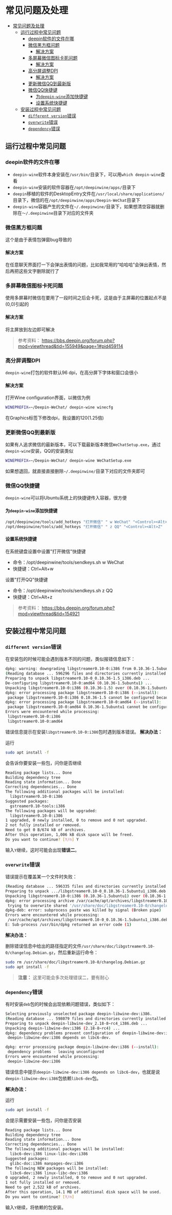 # 常见问题及处理

<!-- TOC -->

- [常见问题及处理](#常见问题及处理)
    - [运行过程中常见问题](#运行过程中常见问题)
        - [deepin软件的文件在哪](#deepin软件的文件在哪)
        - [微信黑方框问题](#微信黑方框问题)
            - [解决方案](#解决方案)
        - [多屏幕微信图标卡死问题](#多屏幕微信图标卡死问题)
            - [解决方案](#解决方案-1)
        - [高分屏调整DPI](#高分屏调整dpi)
            - [解决方案](#解决方案-2)
        - [更新微信QQ到最新版](#更新微信qq到最新版)
        - [微信QQ快捷键](#微信qq快捷键)
            - [为`deepin-wine`添加快捷键](#为deepin-wine添加快捷键)
            - [设置系统快捷键](#设置系统快捷键)
    - [安装过程中常见问题](#安装过程中常见问题)
        - [`different version`错误](#different-version错误)
        - [`overwrite`错误](#overwrite错误)
        - [`dependency`错误](#dependency错误)

<!-- /TOC -->

## 运行过程中常见问题

### deepin软件的文件在哪

- `deepin-wine`软件本身安装在`/usr/bin/`目录下，可以用`which deepin-wine`查看
- `deepin-wine`安装的软件容器在`/opt/deepinwine/apps/`目录下
- `deepin`移植的软件的DesktopEntry文件在`/usr/local/share/applications/`目录下，微信的在`/opt/deepinwine/apps/Deepin-WeChat`目录下
- `deepin-wine`容器产生的文件在`~/.deepinwine/`目录下，如果想清空容器就删除在`～/.deepinwine`目录下对应的文件夹

### 微信黑方框问题

这个是由于表情包弹窗bug导致的

#### 解决方案

在任意聊天界面打一下会弹出表情的问题，比如我常用的“哈哈哈”会弹出表情，然后再把这些文字删除就行了

### 多屏幕微信图标卡死问题
使用多屏幕时微信在要用了一段时间之后会卡死，这是由于主屏幕的位置起点不是(0,0)引起的
#### 解决方案
将主屏放到左边即可解决
> 参考资料： https://bbs.deepin.org/forum.php?mod=viewthread&tid=155949&page=1#pid459114

### 高分屏调整DPI

`deepin-wine`打包的软件默认96 dpi，在高分屏下字体和窗口会很小
#### 解决方案
打开Wine configuration界面，以微信为例

```sh
WINEPREFIX=~/Deepin-WeChat/ deepin-wine winecfg
```

在Graphics标签下修改dpi，我设置的120(1.25倍)

### 更新微信QQ到最新版
如果有人追求微信的最新版本，可以下载最新版本微信`WeChatSetup.exe`，通过`deepin-wine`安装，QQ的安装类似

```sh
WINEPREFIX=~/Deepin-WeChat/ deepin-wine WeChatSetup.exe
```

如果想退回，就直接直接删除`~/.deepinwine/`目录下对应的文件夹即可

### 微信QQ快捷键

`deepin-wine`可以将Ubuntu系统上的快捷键传入容器，很方便

#### 为`deepin-wine`添加快捷键

```sh
/opt/deepinwine/tools/add_hotkeys "打开微信" " w WeChat" "<Control><Alt>W"
/opt/deepinwine/tools/add_hotkeys "打开微信" " z QQ" "<Control><Alt>Z"
```

#### 设置系统快捷键

在系统键盘设置中设置"打开微信"快捷键

- 命令：/opt/deepinwine/tools/sendkeys.sh w WeChat
- 快捷键：Ctrl+Alt+w

设置"打开QQ"快捷键

- 命令：/opt/deepinwine/tools/sendkeys.sh z QQ
- 快捷键：Ctrl+Alt+z

> 参考资料： https://bbs.deepin.org/forum.php?mod=viewthread&tid=154921

## 安装过程中常见问题

### `different version`错误

在安装包的时候可能会遇到版本不同的问题，类似报错信息如下：

```sh
dpkg: warning: downgrading libgstreamer0.10-0:i386 from 0.10.36-1.5ubuntu1 to 0.10.36-1.5
(Reading database ... 596296 files and directories currently installed.)
Preparing to unpack libgstreamer0.10-0_0.10.36-1.5_i386.deb ...
De-configuring libgstreamer0.10-0:amd64 (0.10.36-1.5ubuntu1) ...
Unpacking libgstreamer0.10-0:i386 (0.10.36-1.5) over (0.10.36-1.5ubuntu1) ...
dpkg: error processing package libgstreamer0.10-0:i386 (--install):
 package libgstreamer0.10-0:i386 0.10.36-1.5 cannot be configured because libgstreamer0.10-0:amd64 is at a different version (0.10.36-1.5ubuntu1)
dpkg: error processing package libgstreamer0.10-0:amd64 (--install):
 package libgstreamer0.10-0:amd64 0.10.36-1.5ubuntu1 cannot be configured because libgstreamer0.10-0:i386 is at a different version (0.10.36-1.5)
Errors were encountered while processing:
 libgstreamer0.10-0:i386
 libgstreamer0.10-0:amd64
```

错误信息提示在安装`libgstreamer0.10-0:i386`包时遇到版本错误。
**解决办法：**

运行

```sh
sudo apt install -f
```

会告诉你要安装一些包，问你是否继续

```sh
Reading package lists... Done
Building dependency tree
Reading state information... Done
Correcting dependencies... Done
The following additional packages will be installed:
  libgstreamer0.10-0:i386
Suggested packages:
  gstreamer0.10-tools:i386
The following packages will be upgraded:
  libgstreamer0.10-0:i386
1 upgraded, 0 newly installed, 0 to remove and 0 not upgraded.
2 not fully installed or removed.
Need to get 0 B/674 kB of archives.
After this operation, 1,006 kB disk space will be freed.
Do you want to continue? [Y/n] Y
```

输入`Y`继续，这时可能会出现**错误二**。

### `overwrite`错误

错误提示在覆盖某一个文件时失败：

```sh
(Reading database ... 596335 files and directories currently installed.)
Preparing to unpack .../libgstreamer0.10-0_0.10.36-1.5ubuntu1_i386.deb ...
Unpacking libgstreamer0.10-0:i386 (0.10.36-1.5ubuntu1) over (0.10.36-1.5) ...
dpkg: error processing archive /var/cache/apt/archives/libgstreamer0.10-0_0.10.36-1.5ubuntu1_i386.deb (--unpack):
 trying to overwrite shared '/usr/share/doc/libgstreamer0.10-0/changelog.Debian.gz', which is different from other instances of package libgstreamer0.10-0:i386
dpkg-deb: error: subprocess paste was killed by signal (Broken pipe)
Errors were encountered while processing:
 /var/cache/apt/archives/libgstreamer0.10-0_0.10.36-1.5ubuntu1_i386.deb
E: Sub-process /usr/bin/dpkg returned an error code (1)
```

**解决办法：**

删除错误信息中给出的路径指定的文件`/usr/share/doc/libgstreamer0.10-0/changelog.Debian.gz`，然后重新运行命令：

```sh
sudo rm /usr/share/doc/libgstreamer0.10-0/changelog.Debian.gz
sudo apt install -f
```

> **注意：** 这里可能会多次处理错误二，要有耐心

### `dependency`错误

有时安装`deb`包的时候会出现依赖问题错误，类似如下：

```sh
Selecting previously unselected package deepin-libwine-dev:i386.
(Reading database ... 598079 files and directories currently installed.)
Preparing to unpack deepin-libwine-dev_2.18-8~rc4_i386.deb ...
Unpacking deepin-libwine-dev:i386 (2.18-8~rc4) ...
dpkg: dependency problems prevent configuration of deepin-libwine-dev:i386:
 deepin-libwine-dev:i386 depends on libc6-dev.

dpkg: error processing package deepin-libwine-dev:i386 (--install):
 dependency problems - leaving unconfigured
Errors were encountered while processing:
 deepin-libwine-dev:i386
```

错误信息中提示`deepin-libwine-dev:i386 depends on libc6-dev`，也就是说`deepin-libwine-dev:i386`包依赖`libc6-dev`包。

**解决办法：**

运行

```sh
sudo apt install -f
```

会提示需要安装一些包，问你是否安装

```sh
Reading package lists... Done
Building dependency tree
Reading state information... Done
Correcting dependencies... Done
The following additional packages will be installed:
  libc6-dev:i386 linux-libc-dev:i386
Suggested packages:
  glibc-doc:i386 manpages-dev:i386
The following NEW packages will be installed:
  libc6-dev:i386 linux-libc-dev:i386
0 upgraded, 2 newly installed, 0 to remove and 0 not upgraded.
1 not fully installed or removed.
Need to get 2,522 kB of archives.
After this operation, 14.1 MB of additional disk space will be used.
Do you want to continue? [Y/n]
```

输入`Y`继续，将依赖的包安装。
